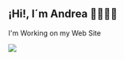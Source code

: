 # <h2> ¡Hi!, I´m Andrea 🙋🏻‍♀️🍒 </h2>
I'm Working on my Web Site

<img src="https://media.giphy.com/media/ehIroUy3HMbSYOzElW/giphy.gif">
